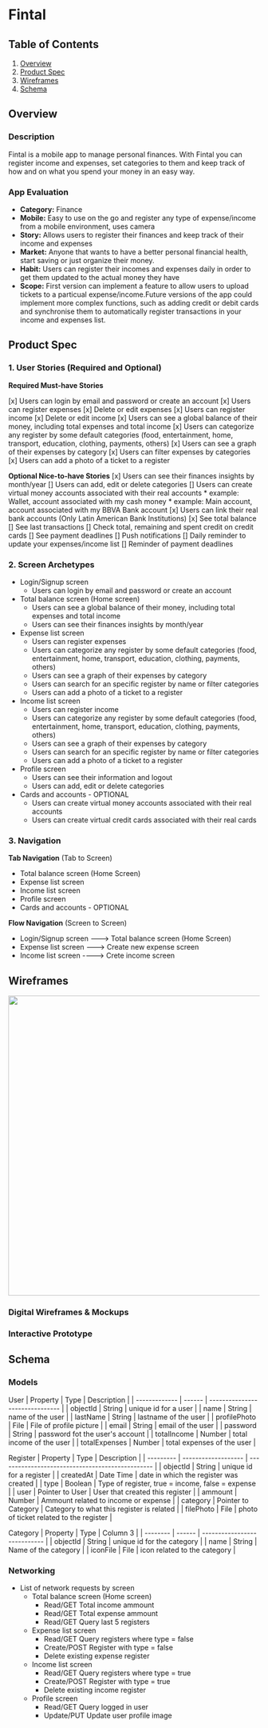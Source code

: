 # Fintal

## Table of Contents
1. [Overview](#Overview)
1. [Product Spec](#Product-Spec)
1. [Wireframes](#Wireframes)
2. [Schema](#Schema)

## Overview
### Description
Fintal is a mobile app to manage personal finances. With Fintal you can register income and expenses, set categories to them and keep track of how and on what you spend your money in an easy way.

### App Evaluation

- **Category:** Finance
- **Mobile:** Easy to use on the go and register any type of expense/income from a mobile environment, uses camera
- **Story:** Allows users to register their finances and keep track of their income and expenses
- **Market:** Anyone that wants to have a better personal financial health, start saving or just organize their money.
- **Habit:** Users can register their incomes and expenses daily in order to get them updated to the actual money they have
- **Scope:** First version can implement a feature to allow users to upload tickets to a particual expense/income.Future versions of the app could implement more complex functions, such as adding credit or debit cards and synchronise them to automatically register transactions in your income and expenses list.

## Product Spec

### 1. User Stories (Required and Optional)

**Required Must-have Stories**

[x] Users can login by email and password or create an account
[x] Users can register expenses
    [x] Delete or edit expenses
[x] Users can register income
    [x] Delete or edit income
[x] Users can see a global balance of their money, including total expenses and total income
[x] Users can categorize any register by some default categories (food, entertainment, home, transport, education, clothing, payments, others)
[x] Users can see a graph of their expenses by category
[x] Users can filter expenses by categories
[x] Users can add a photo of a ticket to a register

**Optional Nice-to-have Stories**
[x] Users can see their finances insights by month/year
[] Users can add, edit or delete categories
[] Users can create virtual money accounts associated with their real accounts 
    * example: Wallet, account associated with my cash money
    * example: Main account, account associated with my BBVA Bank account
[x] Users can link their real bank accounts (Only Latin American Bank Institutions)
    [x] See total balance
    [] See last transactions
    [] Check total, remaining and spent credit on credit cards
    [] See payment deadlines
[] Push notifications
    [] Daily reminder to update your expenses/income list
    [] Reminder of payment deadlines


### 2. Screen Archetypes

* Login/Signup screen
   * Users can login by email and password or create an account
* Total balance screen (Home screen)
    * Users can see a global balance of their money, including total expenses and total income
    * Users can see their finances insights by month/year
* Expense list screen
    * Users can register expenses
    * Users can categorize any register by some default categories (food, entertainment, home, transport, education, clothing, payments, others)
    * Users can see a graph of their expenses by category
    * Users can search for an specific register by name or filter categories
    * Users can add a photo of a ticket to a register
* Income list screen
    * Users can register income
    * Users can categorize any register by some default categories (food, entertainment, home, transport, education, clothing, payments, others)
    * Users can see a graph of their expenses by category
    * Users can search for an specific register by name or filter categories
    * Users can add a photo of a ticket to a register
* Profile screen
    * Users can see their information and logout
    * Users can add, edit or delete categories
* Cards and accounts - OPTIONAL
    * Users can create virtual money accounts associated with their real accounts
    * Users can create virtual credit cards associated with their real cards

### 3. Navigation

**Tab Navigation** (Tab to Screen)

* Total balance screen (Home Screen)
* Expense list screen
* Income list screen
* Profile screen
* Cards and accounts - OPTIONAL

**Flow Navigation** (Screen to Screen)

* Login/Signup screen ---> Total balance screen (Home Screen)
* Expense list screen ---> Create new expense screen
* Income list screen ----> Crete income screen

## Wireframes
<img src="https://raw.githubusercontent.com/luisedgtz/Fintal-FBU/main/wireframe.png" width=600>

### Digital Wireframes & Mockups

### Interactive Prototype

## Schema 

### Models

User
| Property      | Type   | Description                     |
| ------------- | ------ | ------------------------------- |
| objectId      | String | unique id for a user            |
| name          | String | name of the user                |
| lastName      | String | lastname of the user            |
| profilePhoto  | File   | File of profile picture         |
| email         | String | email of the user               |
| password      | String | password fot the user's account |
| totalIncome   | Number | total income of the user        |
| totalExpenses | Number | total expenses of the user      |

Register
| Property  | Type                | Description                                      |
| --------- | ------------------- | ------------------------------------------------ |
| objectId  | String              | unique id for a register                         |
| createdAt | Date Time           | date in which the register was created           |
| type      | Boolean             | Type of register, true = income, false = expense |
| user      | Pointer to User     | User that created this register                  |
| ammount   | Number              | Ammount related to income or expense             |
| category  | Pointer to Category | Category to what this register is related        |
| filePhoto | File                | photo of ticket related to the register          |

Category
| Property | Type   | Column 3                     |
| -------- | ------ | ---------------------------- |
| objectId | String | unique id for the category   |
| name     | String | Name of the category         |
| iconFile | File   | icon related to the category |


### Networking
- List of network requests by screen
    - Total balance screen (Home screen)
        - Read/GET Total income ammount
        - Read/GET Total expense ammount
        - Read/GET Query last 5 registers
    - Expense list screen
        - Read/GET Query registers where type = false
        - Create/POST Register with type = false
        - Delete existing expense register
    - Income list screen
        - Read/GET Query registers where type = true
        - Create/POST Register with type = true
        - Delete existing income register
    - Profile screen
        - Read/GET Query logged in user
        - Update/PUT Update user profile image
